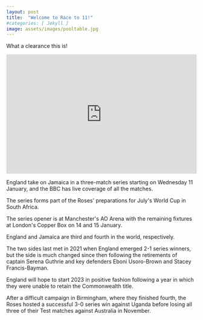 ```yaml
---
layout: post
title:  "Welcome to Race to 11!"
#categories: [ Jekyll ]
image: assets/images/pooltable.jpg
---
```

What a clearance this is!

<p><iframe style="width:100%;" height="315" src="https://www.youtube.com/embed/Cniqsc9QfDo?rel=0&amp;showinfo=0" frameborder="0" allowfullscreen></iframe></p>

England take on Jamaica in a three-match series starting on Wednesday 11 January, and the BBC has live coverage of all the matches.

The series forms part of the Roses' preparations for July's World Cup in South Africa.

The series opener is at Manchester's AO Arena with the remaining fixtures at London's Copper Box on 14 and 15 January.

England and Jamaica are third and fourth in the world, respectively.

The two sides last met in 2021 when England emerged 2-1 series winners, but the side is much changed since then following the retirements of captain Serena Guthrie and key defenders Eboni Usoro-Brown and Stacey Francis-Bayman.

England will hope to start 2023 in positive fashion following a year in which they were unable to retain the Commonwealth title.

After a difficult campaign in Birmingham, where they finished fourth, the Roses hosted a successful 3-0 series win against Uganda before losing all three of their Test matches against Australia in November.

[jekyll-docs]: https://jekyllrb.com/docs/home
[jekyll-gh]:   https://github.com/jekyll/jekyll
[jekyll-talk]: https://talk.jekyllrb.com/
